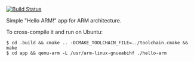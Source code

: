 [![Build Status](https://travis-ci.com/WojciechMigda/hello-arm.svg?branch=master)](https://travis-ci.com/WojciechMigda/hello-arm)

Simple "Hello ARM!" app for ARM architecture.

To cross-compile it and run on Ubuntu:

    $ cd .build && cmake .. -DCMAKE_TOOLCHAIN_FILE=../toolchain.cmake && make
    $ cd app && qemu-arm -L /usr/arm-linux-gnueabihf ./hello-arm
